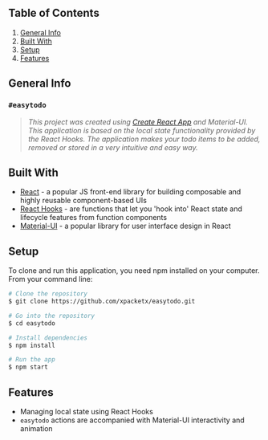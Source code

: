 ## Table of Contents
1. [General Info](#general-info)
2. [Built With](#built-with)
3. [Setup](#setup)
4. [Features](#features)

## General Info
### `#easytodo`
> *This project was created using [Create React App](https://github.com/facebook/create-react-app) and Material-UI.
> This application is based on the local state functionality provided by the React Hooks.
> The application makes your todo items to be added, removed or stored in a very intuitive and easy way.* 

## Built With
* [React](https://reactjs.org/docs/getting-started.html) - a popular JS front-end library for building composable and highly reusable component-based UIs 
* [React Hooks](https://reactjs.org/docs/hooks-intro.html) - are functions that let you 'hook into' React state and lifecycle features from function components
* [Material-UI](https://material-ui.com/) - a popular library for user interface design in React 

## Setup
To clone and run this application, you need npm installed on your computer. From your command line:
````sh
# Clone the repository
$ git clone https://github.com/xpacketx/easytodo.git

# Go into the repository
$ cd easytodo

# Install dependencies
$ npm install

# Run the app
$ npm start  
````

## Features
* Managing local state using React Hooks
* `easytodo` actions are accompanied with Material-UI interactivity and animation
